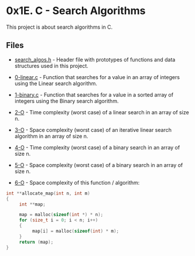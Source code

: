 # 0x1E. C - Search Algorithms

This project is about search algorithms in C.

## Files

- [search_algos.h](./search_algos.h) - Header file with prototypes of functions and data structures used in this project.

- [0-linear.c](./0-linear.c) - Function that searches for a value in an array of integers using the Linear search algorithm.

- [1-binary.c](./1-binary.c) - Function that searches for a value in a sorted array of integers using the Binary search algorithm.

- [2-O](./2-O) - Time complexity (worst case) of a linear search in an array of size n.

- [3-O](./3-O) - Space complexity (worst case) of an iterative linear search algorithm in an array of size n.

- [4-O](./4-O) - Time complexity (worst case) of a binary search in an array of size n.

- [5-O](./5-O) - Space complexity (worst case) of a binary search in an array of size n.

- [6-O](./6-O) - Space complexity of this function / algorithm:

```c
int **allocate_map(int n, int m)
{
     int **map;

     map = malloc(sizeof(int *) * n);
     for (size_t i = 0; i < n; i++)
     {
          map[i] = malloc(sizeof(int) * m);
     }
     return (map);
}

```
